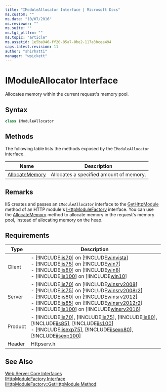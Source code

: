 ```yaml
---
title: "IModuleAllocator Interface | Microsoft Docs"
ms.custom: ""
ms.date: "10/07/2016"
ms.reviewer: ""
ms.suite: ""
ms.tgt_pltfrm: ""
ms.topic: "article"
ms.assetid: 1e5ba946-ff20-85a7-8be2-117a3bcea494
caps.latest.revision: 11
author: "shirhatti"
manager: "wpickett"
---
```

# IModuleAllocator Interface
Allocates memory within the current request's memory pool.  
  
## Syntax  
  
```cpp  
class IModuleAllocator  
```  
  
## Methods  
 The following table lists the methods exposed by the `IModuleAllocator` interface.  
  
|Name|Description|  
|----------|-----------------|  
|[AllocateMemory](../../../webdevelopment-reference\native-code-api\webdev-native-api-reference/imoduleallocator-allocatememory-method.md)|Allocates a specified amount of memory.|  
  
## Remarks  
 IIS creates and passes an `IModuleAllocator` interface to the [GetHttpModule](../../../webdevelopment-reference\native-code-api\webdev-native-api-reference/ihttpmodulefactory-gethttpmodule-method.md) method of an HTTP module's [IHttpModuleFactory](../../../webdevelopment-reference\native-code-api\webdev-native-api-reference/ihttpmodulefactory-interface.md) interface. You can use the [AllocateMemory](../../../webdevelopment-reference\native-code-api\webdev-native-api-reference/imoduleallocator-allocatememory-method.md) method to allocate memory in the request's memory pool, instead of allocating memory on the heap.  
  
## Requirements  
  
|Type|Description|  
|----------|-----------------|  
|Client|-   [!INCLUDE[iis70](../../../wmi-provider/includes/iis70-md.md)] on [!INCLUDE[winvista](../../../wmi-provider/includes/winvista-md.md)]<br />-   [!INCLUDE[iis75](../../../wmi-provider/includes/iis75-md.md)] on [!INCLUDE[win7](../../../wmi-provider/includes/win7-md.md)]<br />-   [!INCLUDE[iis80](../../../wmi-provider/includes/iis80-md.md)] on [!INCLUDE[win8](../../../wmi-provider/includes/win8-md.md)]<br />-   [!INCLUDE[iis100](../../../wmi-provider/includes/iis100-md.md)] on [!INCLUDE[win10](../../../wmi-provider/includes/win10-md.md)]|  
|Server|-   [!INCLUDE[iis70](../../../wmi-provider/includes/iis70-md.md)] on [!INCLUDE[winsrv2008](../../../wmi-provider/includes/winsrv2008-md.md)]<br />-   [!INCLUDE[iis75](../../../wmi-provider/includes/iis75-md.md)] on [!INCLUDE[winsrv2008r2](../../../wmi-provider/includes/winsrv2008r2-md.md)]<br />-   [!INCLUDE[iis80](../../../wmi-provider/includes/iis80-md.md)] on [!INCLUDE[winsrv2012](../../../wmi-provider/includes/winsrv2012-md.md)]<br />-   [!INCLUDE[iis85](../../../wmi-provider/includes/iis85-md.md)] on [!INCLUDE[winsrv2012r2](../../../wmi-provider/includes/winsrv2012r2-md.md)]<br />-   [!INCLUDE[iis100](../../../wmi-provider/includes/iis100-md.md)] on [!INCLUDE[winsrv2016](../../../wmi-provider/includes/winsrv2016-md.md)]|  
|Product|-   [!INCLUDE[iis70](../../../wmi-provider/includes/iis70-md.md)], [!INCLUDE[iis75](../../../wmi-provider/includes/iis75-md.md)], [!INCLUDE[iis80](../../../wmi-provider/includes/iis80-md.md)], [!INCLUDE[iis85](../../../wmi-provider/includes/iis85-md.md)], [!INCLUDE[iis100](../../../wmi-provider/includes/iis100-md.md)]<br />-   [!INCLUDE[iisexp75](../../../webdevelopment-reference\native-code-api\webdev-native-api-reference/includes/iisexp75-md.md)], [!INCLUDE[iisexp80](../../../webdevelopment-reference\native-code-api\webdev-native-api-reference/includes/iisexp80-md.md)], [!INCLUDE[iisexp100](../../../webdevelopment-reference\native-code-api\webdev-native-api-reference/includes/iisexp100-md.md)]|  
|Header|Httpserv.h|  
  
## See Also  
 [Web Server Core Interfaces](../../../webdevelopment-reference\native-code-api\webdev-native-api-reference/web-server-core-interfaces.md)   
 [IHttpModuleFactory Interface](../../../webdevelopment-reference\native-code-api\webdev-native-api-reference/ihttpmodulefactory-interface.md)   
 [IHttpModuleFactory::GetHttpModule Method](../../../webdevelopment-reference\native-code-api\webdev-native-api-reference/ihttpmodulefactory-gethttpmodule-method.md)